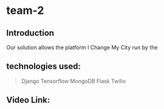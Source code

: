 # team-2

## Introduction

Our solution allows the platform I Change My City run by the 

## technologies used: 
> Django
> Tensorflow
> MongoDB
> Flask
> Twilio


## Video Link: 

